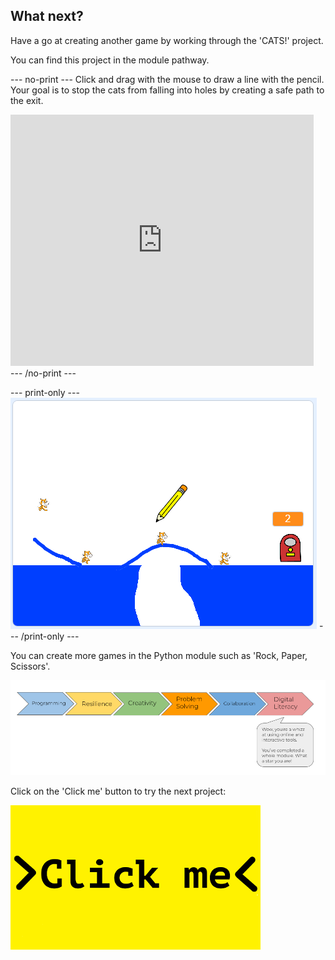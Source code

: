 ## What next?

Have a go at creating another game by working through the 'CATS!' project.

You can find this project in the module pathway.

--- no-print ---
Click and drag with the mouse to draw a line with the pencil. Your goal is to stop the cats from falling into holes by creating a safe path to the exit.

<div class="scratch-preview">
  <iframe allowtransparency="true" width="485" height="402" src="https://scratch.mit.edu/projects/embed/253667883/?autostart=false" frameborder="0" scrolling="no"></iframe>
</div>
--- /no-print ---

--- print-only ---
![Cats finished](images/cats-finished.png)
--- /print-only ---

You can create more games in the Python module such as 'Rock, Paper, Scissors'.

![progress bar](images/s2-6.png)

Click on the 'Click me' button to try the next project:

<a href="https://codeclub.org/en/projects-cc">
<img src="images/Clickme.png">
